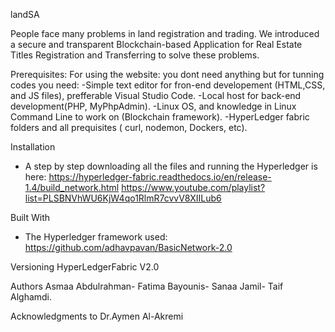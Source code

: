 
landSA

People face many problems in land registration and trading.
We introduced a secure and transparent Blockchain-based Application for Real Estate Titles Registration and Transferring to solve these problems.

Prerequisites:
For using the website: you dont need anything but for tunning codes you need: 
   -Simple text editor for fron-end developement (HTML,CSS, and JS files), prefferable Visual Studio Code.
   -Local host for back-end development(PHP, MyPhpAdmin).
   -Linux OS, and knowledge in Linux Command Line to work on (Blockchain framework).
   -HyperLedger fabric folders and all prequisites ( curl, nodemon, Dockers, etc).


Installation 
- A step by step downloading all the files and running the Hyperledger is here:
       https://hyperledger-fabric.readthedocs.io/en/release-1.4/build_network.html
       https://www.youtube.com/playlist?list=PLSBNVhWU6KjW4qo1RlmR7cvvV8XIILub6 


Built With
- The Hyperledger framework used:
        https://github.com/adhavpavan/BasicNetwork-2.0 

Versioning
    HyperLedgerFabric V2.0
       
Authors
    Asmaa Abdulrahman- Fatima Bayounis- Sanaa Jamil- Taif Alghamdi. 

Acknowledgments
    to Dr.Aymen Al-Akremi 
